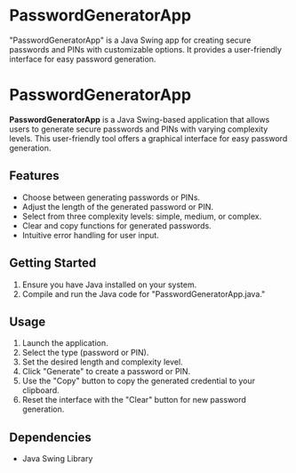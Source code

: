 # PasswordGeneratorApp
"PasswordGeneratorApp" is a Java Swing app for creating secure passwords and PINs with customizable options. It provides a user-friendly interface for easy password generation.
# PasswordGeneratorApp

**PasswordGeneratorApp** is a Java Swing-based application that allows users to generate secure passwords and PINs with varying complexity levels. This user-friendly tool offers a graphical interface for easy password generation.

## Features
- Choose between generating passwords or PINs.
- Adjust the length of the generated password or PIN.
- Select from three complexity levels: simple, medium, or complex.
- Clear and copy functions for generated passwords.
- Intuitive error handling for user input.

## Getting Started
1. Ensure you have Java installed on your system.
2. Compile and run the Java code for "PasswordGeneratorApp.java."

## Usage
1. Launch the application.
2. Select the type (password or PIN).
3. Set the desired length and complexity level.
4. Click "Generate" to create a password or PIN.
5. Use the "Copy" button to copy the generated credential to your clipboard.
6. Reset the interface with the "Clear" button for new password generation.

## Dependencies
- Java Swing Library



